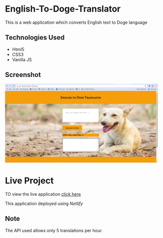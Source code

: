 # English-To-Doge-Translator
This is a web application which converts English text to Doge language

## Technologies Used
* Html5
* CSS3
* Vanilla JS

## Screenshot

![Screenshot](img/screenshot.PNG)

# Live Project
 TO view the live application [click here](https://gsc-dogetranslator.netlify.app/)

 This application deployed using *Netlify*

## Note
The API used allows only 5 translations per hour.